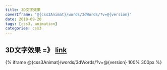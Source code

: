 ```yaml
---
title: 3D文字效果
coverIframe: '@{css3Animat}/words/3dWords/?v=@{version}'
date: 2018-09-20
tags: [css3, animation]
categories: css3
---
```


## 3D文字效果 =》 [link](@{css3Animat}/words/3dWords/?v=@{version})
{% iframe @{css3Animat}/words/3dWords/?v=@{version} 100% 300px %}